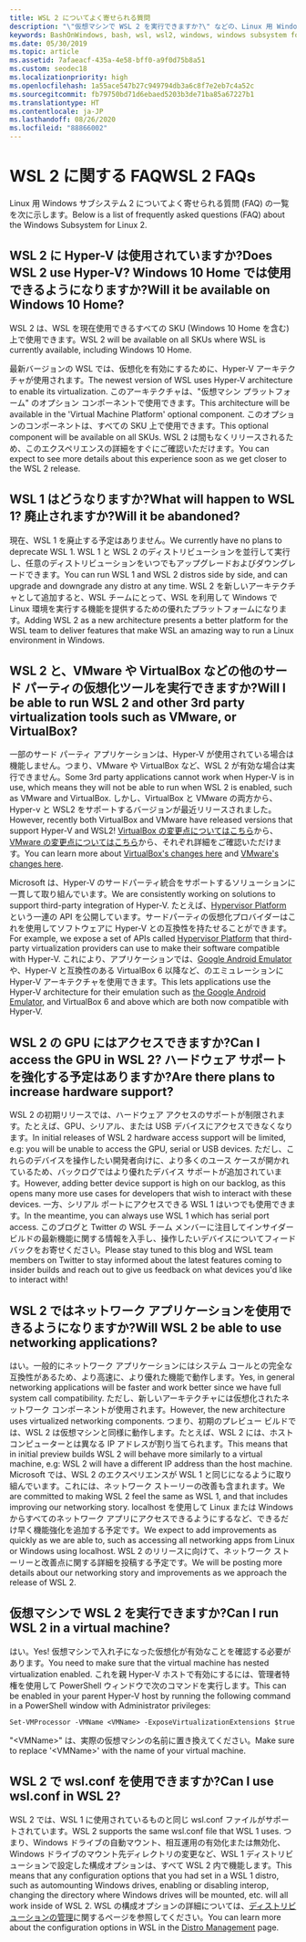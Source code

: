 ```yaml
---
title: WSL 2 についてよく寄せられる質問
description: "\"仮想マシンで WSL 2 を実行できますか?\" などの、Linux 用 Windows サブシステム 2 についてよく寄せられる質問 (FAQ) への回答をご確認いただけます。"
keywords: BashOnWindows, bash, wsl, wsl2, windows, windows subsystem for linux, windowssubsystem, ubuntu, debian, suse, windows 10, インストール
ms.date: 05/30/2019
ms.topic: article
ms.assetid: 7afaeacf-435a-4e58-bff0-a9f0d75b8a51
ms.custom: seodec18
ms.localizationpriority: high
ms.openlocfilehash: 1a55ace547b27c949794db3a6c8f7e2eb7c4a52c
ms.sourcegitcommit: fb79750bd71d6ebaed5203b3de71ba85a67227b1
ms.translationtype: HT
ms.contentlocale: ja-JP
ms.lasthandoff: 08/26/2020
ms.locfileid: "88866002"
---
```

# <a name="wsl-2-faqs"></a><span data-ttu-id="6228c-104">WSL 2 に関する FAQ</span><span class="sxs-lookup"><span data-stu-id="6228c-104">WSL 2 FAQs</span></span>

<span data-ttu-id="6228c-105">Linux 用 Windows サブシステム 2 についてよく寄せられる質問 (FAQ) の一覧を次に示します。</span><span class="sxs-lookup"><span data-stu-id="6228c-105">Below is a list of frequently asked questions (FAQ) about the Windows Subsystem for Linux 2.</span></span>

## <a name="does-wsl-2-use-hyper-v-will-it-be-available-on-windows-10-home"></a><span data-ttu-id="6228c-106">WSL 2 に Hyper-V は使用されていますか?</span><span class="sxs-lookup"><span data-stu-id="6228c-106">Does WSL 2 use Hyper-V?</span></span> <span data-ttu-id="6228c-107">Windows 10 Home では使用できるようになりますか?</span><span class="sxs-lookup"><span data-stu-id="6228c-107">Will it be available on Windows 10 Home?</span></span>

<span data-ttu-id="6228c-108">WSL 2 は、WSL を現在使用できるすべての SKU (Windows 10 Home を含む) 上で使用できます。</span><span class="sxs-lookup"><span data-stu-id="6228c-108">WSL 2 will be available on all SKUs where WSL is currently available, including Windows 10 Home.</span></span>

<span data-ttu-id="6228c-109">最新バージョンの WSL では、仮想化を有効にするために、Hyper-V アーキテクチャが使用されます。</span><span class="sxs-lookup"><span data-stu-id="6228c-109">The newest version of WSL uses Hyper-V architecture to enable its virtualization.</span></span> <span data-ttu-id="6228c-110">このアーキテクチャは、"仮想マシン プラットフォーム" のオプション コンポーネントで使用できます。</span><span class="sxs-lookup"><span data-stu-id="6228c-110">This architecture will be available in the 'Virtual Machine Platform' optional component.</span></span> <span data-ttu-id="6228c-111">このオプションのコンポーネントは、すべての SKU 上で使用できます。</span><span class="sxs-lookup"><span data-stu-id="6228c-111">This optional component will be available on all SKUs.</span></span> <span data-ttu-id="6228c-112">WSL 2 は間もなくリリースされるため、このエクスペリエンスの詳細をすぐにご確認いただけます。</span><span class="sxs-lookup"><span data-stu-id="6228c-112">You can expect to see more details about this experience soon as we get closer to the WSL 2 release.</span></span>

## <a name="what-will-happen-to-wsl-1-will-it-be-abandoned"></a><span data-ttu-id="6228c-113">WSL 1 はどうなりますか?</span><span class="sxs-lookup"><span data-stu-id="6228c-113">What will happen to WSL 1?</span></span> <span data-ttu-id="6228c-114">廃止されますか?</span><span class="sxs-lookup"><span data-stu-id="6228c-114">Will it be abandoned?</span></span>

<span data-ttu-id="6228c-115">現在、WSL 1 を廃止する予定はありません。</span><span class="sxs-lookup"><span data-stu-id="6228c-115">We currently have no plans to deprecate WSL 1.</span></span> <span data-ttu-id="6228c-116">WSL 1 と WSL 2 のディストリビューションを並行して実行し、任意のディストリビューションをいつでもアップグレードおよびダウングレードできます。</span><span class="sxs-lookup"><span data-stu-id="6228c-116">You can run WSL 1 and WSL 2 distros side by side, and can upgrade and downgrade any distro at any time.</span></span> <span data-ttu-id="6228c-117">WSL 2 を新しいアーキテクチャとして追加すると、WSL チームにとって、WSL を利用して Windows で Linux 環境を実行する機能を提供するための優れたプラットフォームになります。</span><span class="sxs-lookup"><span data-stu-id="6228c-117">Adding WSL 2 as a new architecture presents a better platform for the WSL team to deliver features that make WSL an amazing way to run a Linux environment in Windows.</span></span>

## <a name="will-i-be-able-to-run-wsl-2-and-other-3rd-party-virtualization-tools-such-as-vmware-or-virtualbox"></a><span data-ttu-id="6228c-118">WSL 2 と、VMware や VirtualBox などの他のサード パーティの仮想化ツールを実行できますか?</span><span class="sxs-lookup"><span data-stu-id="6228c-118">Will I be able to run WSL 2 and other 3rd party virtualization tools such as VMware, or VirtualBox?</span></span>

<span data-ttu-id="6228c-119">一部のサード パーティ アプリケーションは、Hyper-V が使用されている場合は機能しません。つまり、VMware や VirtualBox など、WSL 2 が有効な場合は実行できません。</span><span class="sxs-lookup"><span data-stu-id="6228c-119">Some 3rd party applications cannot work when Hyper-V is in use, which means they will not be able to run when WSL 2 is enabled, such as VMware and VirtualBox.</span></span> <span data-ttu-id="6228c-120">しかし、VirtualBox と VMware の両方から、Hyper-v と WSL2 をサポートするバージョンが最近リリースされました。</span><span class="sxs-lookup"><span data-stu-id="6228c-120">However, recently both VirtualBox and VMware have released versions that support Hyper-V and WSL2!</span></span> <span data-ttu-id="6228c-121">[VirtualBox の変更点についてはこちら][1]から、[VMware の変更点についてはこちら][4]から、それぞれ詳細をご確認いただけます。</span><span class="sxs-lookup"><span data-stu-id="6228c-121">You can learn more about [VirtualBox's changes here][1] and [VMware's changes here][4].</span></span>

<span data-ttu-id="6228c-122">Microsoft は、Hyper-V のサードパーティ統合をサポートするソリューションに一貫して取り組んでいます。</span><span class="sxs-lookup"><span data-stu-id="6228c-122">We are consistently working on solutions to support third-party integration of Hyper-V.</span></span> <span data-ttu-id="6228c-123">たとえば、[Hypervisor Platform][2] という一連の API を公開しています。サードパーティの仮想化プロバイダーはこれを使用してソフトウェアに Hyper-V との互換性を持たせることができます。</span><span class="sxs-lookup"><span data-stu-id="6228c-123">For example, we expose a set of APIs called [Hypervisor Platform][2] that third-party virtualization providers can use to make their software compatible with Hyper-V.</span></span> <span data-ttu-id="6228c-124">これにより、アプリケーションでは、[Google Android Emulator][3] や、Hyper-V と互換性のある VirtualBox 6 以降など、のエミュレーションに Hyper-V アーキテクチャを使用できます。</span><span class="sxs-lookup"><span data-stu-id="6228c-124">This lets applications use the Hyper-V architecture for their emulation such as [the Google Android Emulator][3], and VirtualBox 6 and above which are both now compatible with Hyper-V.</span></span>

## <a name="can-i-access-the-gpu-in-wsl-2-are-there-plans-to-increase-hardware-support"></a><span data-ttu-id="6228c-125">WSL 2 の GPU にはアクセスできますか?</span><span class="sxs-lookup"><span data-stu-id="6228c-125">Can I access the GPU in WSL 2?</span></span> <span data-ttu-id="6228c-126">ハードウェア サポートを強化する予定はありますか?</span><span class="sxs-lookup"><span data-stu-id="6228c-126">Are there plans to increase hardware support?</span></span>

<span data-ttu-id="6228c-127">WSL 2 の初期リリースでは、ハードウェア アクセスのサポートが制限されます。たとえば、GPU、シリアル、または USB デバイスにアクセスできなくなります。</span><span class="sxs-lookup"><span data-stu-id="6228c-127">In initial releases of WSL 2 hardware access support will be limited, e.g: you will be unable to access the GPU, serial or USB devices.</span></span> <span data-ttu-id="6228c-128">ただし、これらのデバイスを操作したい開発者向けに、より多くのユース ケースが開かれているため、バックログではより優れたデバイス サポートが追加されています。</span><span class="sxs-lookup"><span data-stu-id="6228c-128">However, adding better device support is high on our backlog, as this opens many more use cases for developers that wish to interact with these devices.</span></span> <span data-ttu-id="6228c-129">一方、シリアル ポートにアクセスできる WSL 1 はいつでも使用できます。</span><span class="sxs-lookup"><span data-stu-id="6228c-129">In the meantime, you can always use WSL 1 which has serial port access.</span></span> <span data-ttu-id="6228c-130">このブログと Twitter の WSL チーム メンバーに注目してインサイダー ビルドの最新機能に関する情報を入手し、操作したいデバイスについてフィードバックをお寄せください。</span><span class="sxs-lookup"><span data-stu-id="6228c-130">Please stay tuned to this blog and WSL team members on Twitter to stay informed about the latest features coming to insider builds and reach out to give us feedback on what devices you'd like to interact with!</span></span>

## <a name="will-wsl-2-be-able-to-use-networking-applications"></a><span data-ttu-id="6228c-131">WSL 2 ではネットワーク アプリケーションを使用できるようになりますか?</span><span class="sxs-lookup"><span data-stu-id="6228c-131">Will WSL 2 be able to use networking applications?</span></span>

<span data-ttu-id="6228c-132">はい。一般的にネットワーク アプリケーションにはシステム コールとの完全な互換性があるため、より高速に、より優れた機能で動作します。</span><span class="sxs-lookup"><span data-stu-id="6228c-132">Yes, in general networking applications will be faster and work better since we have full system call compatibility.</span></span> <span data-ttu-id="6228c-133">ただし、新しいアーキテクチャには仮想化されたネットワーク コンポーネントが使用されます。</span><span class="sxs-lookup"><span data-stu-id="6228c-133">However, the new architecture uses virtualized networking components.</span></span> <span data-ttu-id="6228c-134">つまり、初期のプレビュー ビルドでは、WSL 2 は仮想マシンと同様に動作します。たとえば、WSL 2 には、ホスト コンピューターとは異なる IP アドレスが割り当てられます。</span><span class="sxs-lookup"><span data-stu-id="6228c-134">This means that in initial preview builds WSL 2 will behave more similarly to a virtual machine, e.g: WSL 2 will have a different IP address than the host machine.</span></span> <span data-ttu-id="6228c-135">Microsoft では、WSL 2 のエクスペリエンスが WSL 1 と同じになるように取り組んでいます。これには、ネットワーク ストーリーの改善も含まれます。</span><span class="sxs-lookup"><span data-stu-id="6228c-135">We are committed to making WSL 2 feel the same as WSL 1, and that includes improving our networking story.</span></span> <span data-ttu-id="6228c-136">localhost を使用して Linux または Windows からすべてのネットワーク アプリにアクセスできるようにするなど、できるだけ早く機能強化を追加する予定です。</span><span class="sxs-lookup"><span data-stu-id="6228c-136">We expect to add improvements as quickly as we are able to, such as accessing all networking apps from Linux or Windows using localhost.</span></span> <span data-ttu-id="6228c-137">WSL 2 のリリースに向けて、ネットワーク ストーリーと改善点に関する詳細を投稿する予定です。</span><span class="sxs-lookup"><span data-stu-id="6228c-137">We will be posting more details about our networking story and improvements as we approach the release of WSL 2.</span></span>

## <a name="can-i-run-wsl-2-in-a-virtual-machine"></a><span data-ttu-id="6228c-138">仮想マシンで WSL 2 を実行できますか?</span><span class="sxs-lookup"><span data-stu-id="6228c-138">Can I run WSL 2 in a virtual machine?</span></span>

<span data-ttu-id="6228c-139">はい。</span><span class="sxs-lookup"><span data-stu-id="6228c-139">Yes!</span></span> <span data-ttu-id="6228c-140">仮想マシンで入れ子になった仮想化が有効なことを確認する必要があります。</span><span class="sxs-lookup"><span data-stu-id="6228c-140">You need to make sure that the virtual machine has nested virtualization enabled.</span></span> <span data-ttu-id="6228c-141">これを親 Hyper-V ホストで有効にするには、管理者特権を使用して PowerShell ウィンドウで次のコマンドを実行します。</span><span class="sxs-lookup"><span data-stu-id="6228c-141">This can be enabled in your parent Hyper-V host by running the following command in a PowerShell window with Administrator privileges:</span></span>

`Set-VMProcessor -VMName <VMName> -ExposeVirtualizationExtensions $true`

<span data-ttu-id="6228c-142">"&lt;VMName&gt;" は、実際の仮想マシンの名前に置き換えてください。</span><span class="sxs-lookup"><span data-stu-id="6228c-142">Make sure to replace '&lt;VMName&gt;' with the name of your virtual machine.</span></span>

## <a name="can-i-use-wslconf-in-wsl-2"></a><span data-ttu-id="6228c-143">WSL 2 で wsl.conf を使用できますか?</span><span class="sxs-lookup"><span data-stu-id="6228c-143">Can I use wsl.conf in WSL 2?</span></span>

<span data-ttu-id="6228c-144">WSL 2 では、WSL 1 に使用されているものと同じ wsl.conf ファイルがサポートされています。</span><span class="sxs-lookup"><span data-stu-id="6228c-144">WSL 2 supports the same wsl.conf file that WSL 1 uses.</span></span> <span data-ttu-id="6228c-145">つまり、Windows ドライブの自動マウント、相互運用の有効化または無効化、Windows ドライブのマウント先ディレクトリの変更など、WSL 1 ディストリビューションで設定した構成オプションは、すべて WSL 2 内で機能します。</span><span class="sxs-lookup"><span data-stu-id="6228c-145">This means that any configuration options that you had set in a WSL 1 distro, such as automounting Windows drives, enabling or disabling interop, changing the directory where Windows drives will be mounted, etc. will all work inside of WSL 2.</span></span> <span data-ttu-id="6228c-146">WSL の構成オプションの詳細については、[ディストリビューションの管理](./wsl-config.md)に関するページを参照してください。</span><span class="sxs-lookup"><span data-stu-id="6228c-146">You can learn more about the configuration options in WSL in the [Distro Management](./wsl-config.md) page.</span></span>

 [1]: https://www.virtualbox.org/wiki/Changelog-6.0
 [2]: https://docs.microsoft.com/virtualization/api/
 [3]: https://devblogs.microsoft.com/visualstudio/hyper-v-android-emulator-support/
 [4]: https://blogs.vmware.com/workstation/2020/01/vmware-workstation-tech-preview-20h1.html
